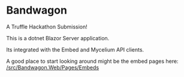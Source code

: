 # Bandwagon

A Truffle Hackathon Submission!

This is a dotnet Blazor Server application.

Its integrated with the Embed and Mycelium API clients.

A good place to start looking around might be the embed pages here: [/src/Bandwagon.Web/Pages/Embeds](/src/Bandwagon.Web/Pages/Embeds)

